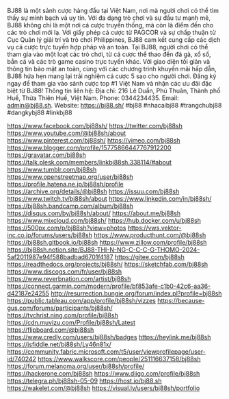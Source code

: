 BJ88 là một sảnh cược hàng đầu tại Việt Nam, nơi mà người chơi có thể tìm thấy sự minh bạch và uy tín. Với đa dạng trò chơi và sự đầu tư mạnh mẽ, BJ88 không chỉ là một nơi cá cược truyền thống, mà còn là điểm đến cho các trò chơi mới lạ.
Với giấy phép cá cược từ PAGCOR và sự chấp thuận từ Cục Quản lý giải trí và trò chơi Philippines, BJ88 cam kết cung cấp các dịch vụ cá cược trực tuyến hợp pháp và an toàn. Tại BJ88, người chơi có thể tham gia vào một loạt các trò chơi, từ cá cược thể thao đến đá gà, xổ số, bắn cá và các trò game casino trực tuyến khác.
Với giao diện tối giản và thông tin bảo mật an toàn, cùng với các chương trình khuyến mãi hấp dẫn, BJ88 hứa hẹn mang lại trải nghiệm cá cược 5 sao cho người chơi. Đăng ký ngay để tham gia vào sảnh cược top #1 Việt Nam và nhận các ưu đãi đặc biệt từ BJ88!
Thông tin liên hệ:
Địa chỉ: 216 Lê Duẩn, Phú Thuân, Thành phố Huế, Thừa Thiên Huế, Việt Nam.
Phone: 0344234435.
Email: admin@bj88.sh.
Website: https://bj88.sh/
#bj88 #nhacaibj88 #trangchubj88 #dangkybj88 #linkbj88

https://www.facebook.com/bj88sh/
https://twitter.com/bj88sh
https://www.youtube.com/@bj88sh/about
https://www.pinterest.com/bj88sh/
https://vimeo.com/bj88sh
https://www.blogger.com/profile/15775866447767912200
https://gravatar.com/bj88sh
https://talk.plesk.com/members/linkbj88sh.338114/#about
https://www.tumblr.com/bj88sh
https://www.openstreetmap.org/user/bj88sh
https://profile.hatena.ne.jp/bj88sh/profile
https://archive.org/details/@bj88sh
https://issuu.com/bj88sh
https://www.twitch.tv/bj88sh/about
https://www.linkedin.com/in/bj88sh/
https://bj88sh.bandcamp.com/album/bj88sh
https://disqus.com/by/bj88sh/about/
https://about.me/bj88sh
https://www.mixcloud.com/bj88sh/
https://hub.docker.com/u/bj88sh
https://500px.com/p/bj88sh?view=photos
https://vws.vektor-inc.co.jp/forums/users/bj88sh
https://www.producthunt.com/@bj88sh
https://bj88sh.gitbook.io/bj88sh
https://www.zillow.com/profile/bj88sh
https://bj88sh.notion.site/BJ88-THI-N-NG-C-C-C-G-THOMO-2024-5af2011987e94f588badbad6701f4187
https://gitee.com/bj88sh
https://readthedocs.org/projects/bj88sh/
https://sketchfab.com/bj88sh
https://www.discogs.com/fr/user/bj88sh
https://www.reverbnation.com/artist/bj88sh
https://connect.garmin.com/modern/profile/bf853afe-c1b0-42c6-aa36-d42187e24255
http://resurrection.bungie.org/forum/index.pl?profile=bj88sh
https://public.tableau.com/app/profile/bj88sh/vizzes
https://because-gus.com/forums/participants/bj88sh/
https://tvchrist.ning.com/profile/bj88sh
https://cdn.muvizu.com/Profile/bj88sh/Latest
https://flipboard.com/@bj88sh
https://www.credly.com/users/bj88sh/badges
https://heylink.me/bj88sh
https://jsfiddle.net/bj88sh/Ly46n81x/
https://community.fabric.microsoft.com/t5/user/viewprofilepage/user-id/740242
https://www.walkscore.com/people/251116637158/bj88sh
https://forum.melanoma.org/user/bj88sh/profile/
https://hackerone.com/bj88sh
https://www.diigo.com/profile/bj88sh
https://telegra.ph/bj88sh-05-09
https://host.io/bj88.sh
https://wakelet.com/@bj88sh
https://visual.ly/users/bj88sh/portfolio

